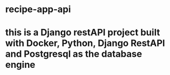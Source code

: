 # recipe-app-api
# this is a Django restAPI project built with Docker, Python, Django RestAPI and Postgresql as the database engine